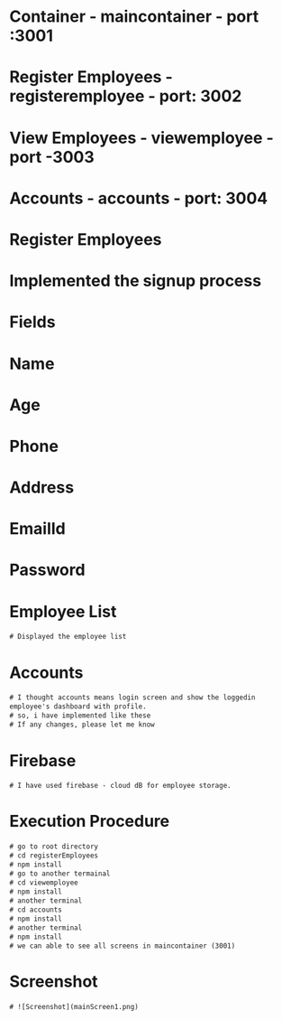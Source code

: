 # Container - maincontainer - port :3001
# Register Employees - registeremployee - port: 3002
# View Employees - viewemployee - port -3003
# Accounts - accounts - port: 3004

# Register Employees
   # Implemented the signup process 
   # Fields
   # Name
   # Age
   # Phone
   # Address
   # EmailId
   # Password
# Employee List
    # Displayed the employee list
# Accounts
    # I thought accounts means login screen and show the loggedin employee's dashboard with profile. 
    # so, i have implemented like these
    # If any changes, please let me know

# Firebase
    # I have used firebase - cloud dB for employee storage.

# Execution Procedure
    # go to root directory
    # cd registerEmployees
    # npm install
    # go to another termainal
    # cd viewemployee
    # npm install
    # another terminal
    # cd accounts
    # npm install
    # another terminal
    # npm install
    # we can able to see all screens in maincontainer (3001)

# Screenshot
    # ![Screenshot](mainScreen1.png)

